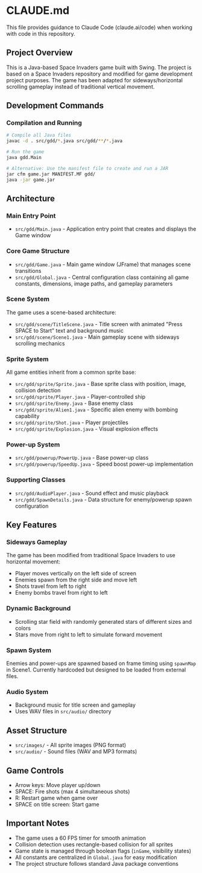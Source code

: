 # CLAUDE.md

This file provides guidance to Claude Code (claude.ai/code) when working with code in this repository.

## Project Overview

This is a Java-based Space Invaders game built with Swing. The project is based on a Space Invaders repository and modified for game development project purposes. The game has been adapted for sideways/horizontal scrolling gameplay instead of traditional vertical movement.

## Development Commands

### Compilation and Running
```bash
# Compile all Java files
javac -d . src/gdd/*.java src/gdd/**/*.java

# Run the game
java gdd.Main

# Alternative: Use the manifest file to create and run a JAR
jar cfm game.jar MANIFEST.MF gdd/
java -jar game.jar
```

## Architecture

### Main Entry Point
- `src/gdd/Main.java` - Application entry point that creates and displays the Game window

### Core Game Structure
- `src/gdd/Game.java` - Main game window (JFrame) that manages scene transitions
- `src/gdd/Global.java` - Central configuration class containing all game constants, dimensions, image paths, and gameplay parameters

### Scene System
The game uses a scene-based architecture:
- `src/gdd/scene/TitleScene.java` - Title screen with animated "Press SPACE to Start" text and background music
- `src/gdd/scene/Scene1.java` - Main gameplay scene with sideways scrolling mechanics

### Sprite System
All game entities inherit from a common sprite base:
- `src/gdd/sprite/Sprite.java` - Base sprite class with position, image, collision detection
- `src/gdd/sprite/Player.java` - Player-controlled ship
- `src/gdd/sprite/Enemy.java` - Base enemy class
- `src/gdd/sprite/Alien1.java` - Specific alien enemy with bombing capability
- `src/gdd/sprite/Shot.java` - Player projectiles
- `src/gdd/sprite/Explosion.java` - Visual explosion effects

### Power-up System
- `src/gdd/powerup/PowerUp.java` - Base power-up class
- `src/gdd/powerup/SpeedUp.java` - Speed boost power-up implementation

### Supporting Classes
- `src/gdd/AudioPlayer.java` - Sound effect and music playback
- `src/gdd/SpawnDetails.java` - Data structure for enemy/powerup spawn configuration

## Key Features

### Sideways Gameplay
The game has been modified from traditional Space Invaders to use horizontal movement:
- Player moves vertically on the left side of screen
- Enemies spawn from the right side and move left
- Shots travel from left to right
- Enemy bombs travel from right to left

### Dynamic Background
- Scrolling star field with randomly generated stars of different sizes and colors
- Stars move from right to left to simulate forward movement

### Spawn System
Enemies and power-ups are spawned based on frame timing using `spawnMap` in Scene1. Currently hardcoded but designed to be loaded from external files.

### Audio System
- Background music for title screen and gameplay
- Uses WAV files in `src/audio/` directory

## Asset Structure
- `src/images/` - All sprite images (PNG format)
- `src/audio/` - Sound files (WAV and MP3 formats)

## Game Controls
- Arrow keys: Move player up/down
- SPACE: Fire shots (max 4 simultaneous shots)
- R: Restart game when game over
- SPACE on title screen: Start game

## Important Notes
- The game uses a 60 FPS timer for smooth animation
- Collision detection uses rectangle-based collision for all sprites
- Game state is managed through boolean flags (`inGame`, visibility states)
- All constants are centralized in `Global.java` for easy modification
- The project structure follows standard Java package conventions